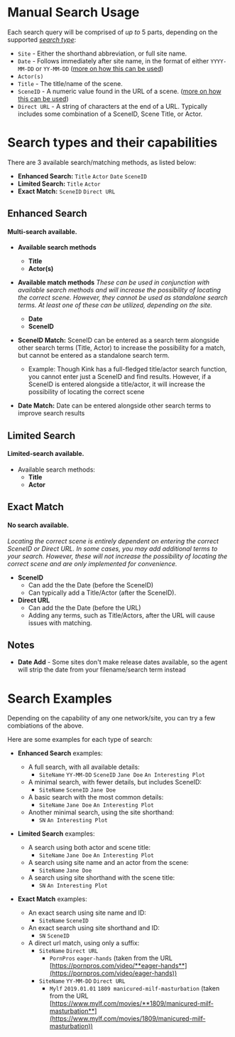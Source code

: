 # Manual Search Usage

Each search query will be comprised of *up to* 5 parts, depending on the supported [*search type*](./manualsearch.md#search-types-and-their-capabilities):
- `Site` - Either the shorthand abbreviation, or full site name.
- `Date` - Follows immediately after site name, in the format of either `YYYY-MM-DD` or `YY-MM-DD` ([more on how this can be used](./manualsearch.md#search-types-and-their-capabilities))
- `Actor(s)`
- `Title` - The title/name of the scene.
- `SceneID` - A numeric value found in the URL of a scene. ([more on how this can be used](./manualsearch.md#search-types-and-their-capabilities))
- `Direct URL` - A string of characters at the end of a URL. Typically includes some combination of a SceneID, Scene Title, or Actor.

# Search types and their capabilities
There are 3 available search/matching methods, as listed below:
+ **Enhanced Search:** `Title` `Actor` `Date` `SceneID`
+ **Limited Search:** `Title` `Actor`
+ **Exact Match:** `SceneID` `Direct URL`

## Enhanced Search
#### Multi-search available.
+ **Available search methods**
  - **Title**
  - **Actor(s)**
+ **Available match methods**
*These can be used in conjunction with available search methods and will increase the possibility of locating the correct scene. However, they cannot be used as standalone search terms. At least one of these can be utilized, depending on the site.*
  - **Date**
  - **SceneID** 

+ **SceneID Match:** SceneID can be entered as a search term alongside other search terms (Title, Actor) to increase the possibility for a match, but cannot be entered as a standalone search term.
  - Example: Though Kink has a full-fledged title/actor search function, you cannot enter just a SceneID and find results. However, if a SceneID is entered alongside a title/actor, it will increase the possibility of locating the correct scene
+ **Date Match:** Date can be entered alongside other search terms to improve search results

## Limited Search
#### Limited-search available.
+ Available search methods:
  - **Title**
  - **Actor**

## Exact Match
#### No search available.
*Locating the correct scene is entirely dependent on entering the correct SceneID or Direct URL. In some cases, you may add additional terms to your search. However, these will not increase the possibility of locating the correct scene and are only implemented for convenience.*
+ **SceneID**
  - Can add the the Date (before the SceneID)
  - Can typically add a Title/Actor (after the SceneID).
+ **Direct URL**
  - Can add the the Date (before the URL)
  - Adding any terms, such as Title/Actors, after the URL will cause issues with matching.

## Notes
+ **Date Add** - Some sites don't make release dates available, so the agent will strip the date from your filename/search term instead

# Search Examples
Depending on the capability of any one network/site, you can try a few combiations of the above.

Here are some examples for each type of search:
+ **Enhanced Search** examples:
  - A full search, with all available details:
    - `SiteName` `YY-MM-DD` `SceneID` `Jane Doe` `An Interesting Plot`
  - A minimal search, with fewer details, but includes SceneID:
    - `SiteName` `SceneID` `Jane Doe`
  - A basic search with the most common details:
    - `SiteName` `Jane Doe` `An Interesting Plot`
  - Another minimal search, using the site shorthand:
    - `SN` `An Interesting Plot`
  
+ **Limited Search** examples:
  - A search using both actor and scene title:
    - `SiteName` `Jane Doe` `An Interesting Plot`
  - A search using site name and an actor from the scene:
    - `SiteName` `Jane Doe`
  - A search using site shorthand with the scene title:
    - `SN` `An Interesting Plot`
    
+ **Exact Match** examples:
  - An exact search using site name and ID:
    - `SiteName` `SceneID`
  - An exact search using site shorthand and ID:
    - `SN` `SceneID`
  - A direct url match, using only a suffix:
    - `SiteName` `Direct URL`
      - `PornPros` `eager-hands` (taken from the URL [https://pornpros.com/video/**eager-hands**](https://pornpros.com/video/eager-hands))
    - `SiteName` `YY-MM-DD` `Direct URL`
      - `Mylf` `2019.01.01` `1809 manicured-milf-masturbation` (taken from the URL [https://www.mylf.com/movies/**1809/manicured-milf-masturbation**](https://www.mylf.com/movies/1809/manicured-milf-masturbation))
